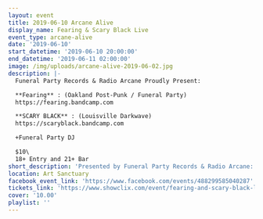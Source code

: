 ```yaml
---
layout: event
title: 2019-06-10 Arcane Alive
display_name: Fearing & Scary Black Live
event_type: arcane-alive
date: '2019-06-10'
start_datetime: '2019-06-10 20:00:00'
end_datetime: '2019-06-11 02:00:00'
image: /img/uploads/arcane-alive-2019-06-02.jpg
description: |-
  Funeral Party Records & Radio Arcane Proudly Present:

  **Fearing** : (Oakland Post-Punk / Funeral Party)
  https://fearing.bandcamp.com

  **SCARY BLACK** : (Louisville Darkwave)
  https://scaryblack.bandcamp.com

  +Funeral Party DJ

  $10\
  18+ Entry and 21+ Bar
short_description: 'Presented by Funeral Party Records & Radio Arcane: Fearing & Scary Black Live'
location: Art Sanctuary
facebook_event_link: 'https://www.facebook.com/events/488299585040287'
tickets_link: 'https://www.showclix.com/event/fearing-and-scary-black-live-at-art-sanctuary'
cover: '10.00'
playlist: ''
---
```

